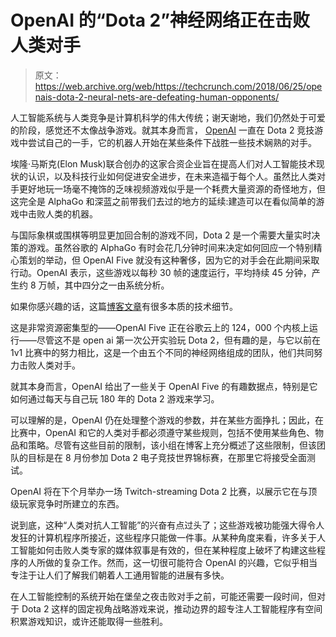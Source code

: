 # OpenAI 的“Dota 2”神经网络正在击败人类对手

> 原文：<https://web.archive.org/web/https://techcrunch.com/2018/06/25/openais-dota-2-neural-nets-are-defeating-human-opponents/>

人工智能系统与人类竞争是计算机科学的伟大传统；谢天谢地，我们仍然处于可爱的阶段，感觉还不太像战争游戏。就其本身而言， [OpenAI](https://web.archive.org/web/20230316000452/https://openai.com/) 一直在 Dota 2 竞技游戏中尝试自己的一手，它的机器人开始在某些条件下战胜一些技术娴熟的对手。

埃隆·马斯克(Elon Musk)联合创办的这家合资企业旨在提高人们对人工智能技术现状的认识，以及科技行业如何促进安全进步，在未来造福于每个人。虽然比人类对手更好地玩一场毫不掩饰的乏味视频游戏似乎是一个耗费大量资源的奇怪地方，但这完全是 AlphaGo 和深蓝之前带我们去过的地方的延续:建造可以在看似简单的游戏中击败人类的机器。

与国际象棋或围棋等明显更加回合制的游戏不同，Dota 2 是一个需要大量实时决策的游戏。虽然谷歌的 AlphaGo 有时会花几分钟时间来决定如何回应一个特别精心策划的举动，但 OpenAI Five 就没有这种奢侈，因为它的对手会在此期间采取行动。OpenAI 表示，这些游戏以每秒 30 帧的速度运行，平均持续 45 分钟，产生约 8 万帧，其中四分之一由系统分析。

如果你感兴趣的话，这篇[博客文章](https://web.archive.org/web/20230316000452/https://blog.openai.com/openai-five/)有很多本质的技术细节。

这是非常资源密集型的——OpenAI Five 正在谷歌云上的 124，000 个内核上运行——尽管这不是 open ai 第一次公开实验玩 Dota 2，但有趣的是，与它以前在 1v1 比赛中的努力相比，这是一个由五个不同的神经网络组成的团队，他们共同努力击败人类对手。

就其本身而言，OpenAI 给出了一些关于 OpenAI Five 的有趣数据点，特别是它如何通过每天与自己玩 180 年的 Dota 2 游戏来学习。

可以理解的是，OpenAI 仍在处理整个游戏的参数，并在某些方面挣扎；因此，在比赛中，OpenAI 和它的人类对手都必须遵守某些规则，包括不使用某些角色、物品和策略。尽管有这些目前的限制，该小组在博客上充分概述了这些限制，但该团队的目标是在 8 月份参加 Dota 2 电子竞技世界锦标赛，在那里它将接受全面测试。

OpenAI 将在下个月举办一场 Twitch-streaming Dota 2 比赛，以展示它在与顶级玩家竞争时所建立的东西。

说到底，这种“人类对抗人工智能”的兴奋有点过头了；这些游戏被功能强大得令人发狂的计算机程序所接近，这些程序只能做一件事。从某种角度来看，许多关于人工智能如何击败人类专家的媒体叙事是有效的，但在某种程度上破坏了构建这些程序的人所做的复杂工作。然而，这一切很可能符合 OpenAI 的兴趣，它似乎相当专注于让人们了解我们朝着人工通用智能的进展有多快。

在人工智能控制的系统开始在堡垒之夜击败对手之前，可能还需要一段时间，但对于 Dota 2 这样的固定视角战略游戏来说，推动边界的超专注人工智能程序有空间积累游戏知识，或许还能取得一些胜利。